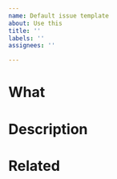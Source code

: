 ```yaml
---
name: Default issue template
about: Use this
title: ''
labels: ''
assignees: ''

---
```


# What

<!-- 이슈의 목적을 적습니다-->

# Description

<!-- 내용을 자유롭게 적습니다 -->

# Related

<!-- 혹시 관련된 링크나, 이슈나, PR이 있으면 적습니다 -->
